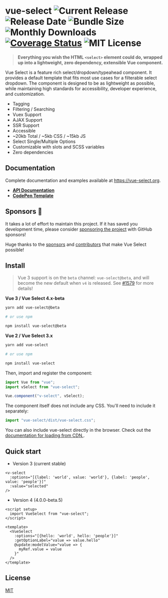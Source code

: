 # vue-select ![Current Release](https://img.shields.io/github/release/sagalbot/vue-select.svg?style=flat-square) ![Release Date](https://img.shields.io/github/release-date/sagalbot/vue-select?style=flat-square) ![Bundle Size](https://flat.badgen.net/bundlephobia/min/vue-select) ![Monthly Downloads](https://img.shields.io/npm/dm/vue-select.svg?style=flat-square) [![Coverage Status](https://coveralls.io/repos/github/sagalbot/vue-select/badge.svg?branch=master)](https://coveralls.io/github/sagalbot/vue-select?branch=master) ![MIT License](https://img.shields.io/github/license/sagalbot/vue-select.svg?style=flat-square)

> **Everything you wish the HTML `<select>` element could do, wrapped up into a lightweight, zero
> dependency, extensible Vue component.**

Vue Select is a feature rich select/dropdown/typeahead component. It provides a default
template that fits most use cases for a filterable select dropdown. The component is designed to be as
lightweight as possible, while maintaining high standards for accessibility,
developer experience, and customization.

- Tagging
- Filtering / Searching
- Vuex Support
- AJAX Support
- SSR Support
- Accessible
- ~20kb Total / ~5kb CSS / ~15kb JS
- Select Single/Multiple Options
- Customizable with slots and SCSS variables
- Zero dependencies

## Documentation

Complete documentation and examples available at https://vue-select.org.

- **[API Documentation](https://vue-select.org)**
- **[CodePen Template](http://codepen.io/sagalbot/pen/NpwrQO)**

## Sponsors :tada:

It takes a lot of effort to maintain this project. If it has saved you development time, please consider [sponsoring the project](https://github.com/sponsors/sagalbot)
with GitHub sponsors!

Huge thanks to the [sponsors](https://github.com/sponsors/sagalbot) and [contributors](https://github.com/sagalbot/vue-select/graphs/contributors) that make Vue Select possible!

## Install

> Vue 3 support is on the `beta` channel: `vue-select@beta`, and will become the new default when `v4` is released. See [#1579](https://github.com/sagalbot/vue-select/issues/1597) for more details!


**Vue 3 / Vue Select 4.x-beta**
```bash
yarn add vue-select@beta

# or use npm

npm install vue-select@beta
```

**Vue 2 / Vue Select 3.x**
```bash
yarn add vue-select

# or use npm

npm install vue-select
```

Then, import and register the component:

```js
import Vue from "vue";
import vSelect from "vue-select";

Vue.component("v-select", vSelect);
```

The component itself does not include any CSS. You'll need to include it separately:

```js
import "vue-select/dist/vue-select.css";
```

You can also include vue-select directly in the browser. Check out the
[documentation for loading from CDN.](https://vue-select.org/guide/install.html#in-the-browser).


## Quick start
- Version 3 (current stable)

```vue
<v-select 
  :options="[{label: 'world', value: 'world'}, {label: 'people', value: 'people'}]"
  :value="selected" 
/>
```

- Version 4 (4.0.0-beta.5)

```vue
<script setup>
  import VueSelect from "vue-select";
</script>

<template>
  <VueSelect
    :options="[{hello: 'world', hello: 'people'}]"
    :getOptionLabel="value => value.hello"
    @update:modelValue="value => {
      myRef.value = value
    }"
  />
</template>

```

## License

[MIT](https://github.com/sagalbot/vue-select/blob/master/LICENSE.md)
